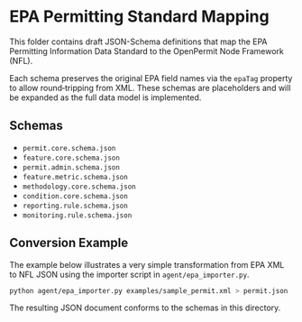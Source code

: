 # EPA Permitting Standard Mapping

This folder contains draft JSON-Schema definitions that map the EPA Permitting Information Data Standard to the OpenPermit Node Framework (NFL).

Each schema preserves the original EPA field names via the `epaTag` property to allow round‑tripping from XML.  These schemas are placeholders and will be expanded as the full data model is implemented.

## Schemas

- `permit.core.schema.json`
- `feature.core.schema.json`
- `permit.admin.schema.json`
- `feature.metric.schema.json`
- `methodology.core.schema.json`
- `condition.core.schema.json`
- `reporting.rule.schema.json`
- `monitoring.rule.schema.json`

## Conversion Example

The example below illustrates a very simple transformation from EPA XML to NFL JSON using the importer script in `agent/epa_importer.py`.

```bash
python agent/epa_importer.py examples/sample_permit.xml > permit.json
```

The resulting JSON document conforms to the schemas in this directory.
